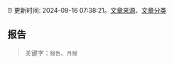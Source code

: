 :alarm_clock: 更新时间: 2024-09-16 07:38:21。[文章来源](/README.md)、[文章分类](/TAGS.md)

## 报告


> 关键字：`报告`、`月报`



